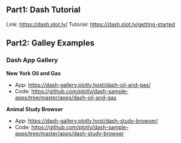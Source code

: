 ## Part1: Dash Tutorial
Link: https://dash.plot.ly/
Tutorial:
https://dash.plot.ly/getting-started

## Part2: Galley Examples

### Dash App Gallery

**New York Oil and Gas**
- App: https://dash-gallery.plotly.host/dash-oil-and-gas/
- Code: https://github.com/plotly/dash-sample-apps/tree/master/apps/dash-oil-and-gas

**Animal Study Browser**
- App: https://dash-gallery.plotly.host/dash-study-browser/
- Code: https://github.com/plotly/dash-sample-apps/tree/master/apps/dash-study-browser
